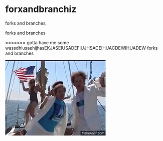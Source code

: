 # forxandbranchiz

forks and branches,

forks and branches

=======
gotta have me some wassdhiusaehijhasEKJASEIUSADEFIUJHSACEIHUACDEWIHUADEW forks and branches

![alt text](assets/documentation/forksandbranches.gif)
